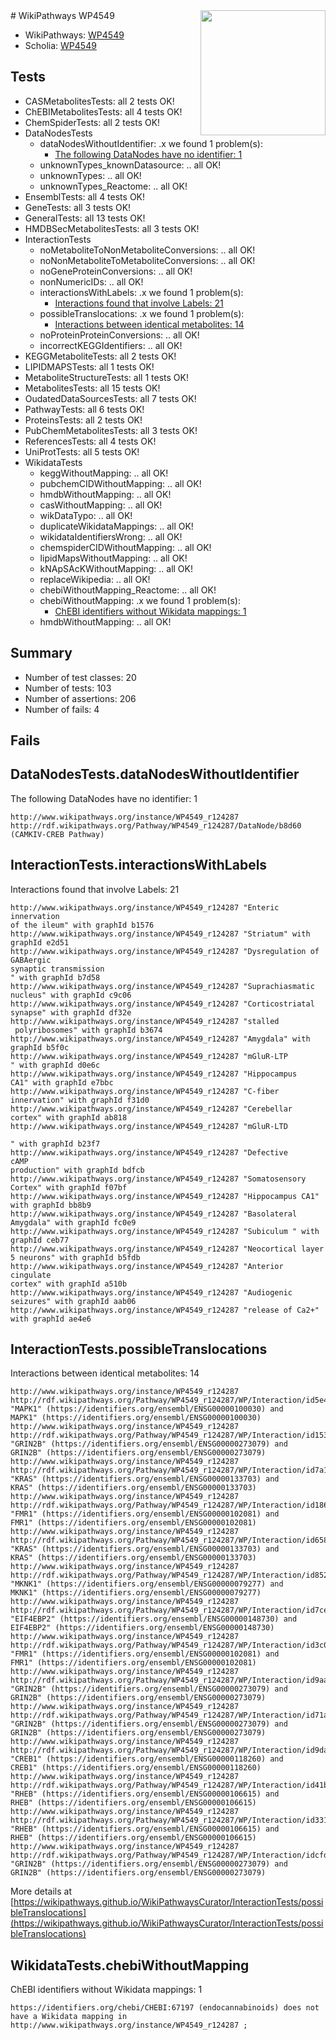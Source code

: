<img style="float: right; width: 200px" src="https://upload.wikimedia.org/wikipedia/commons/thumb/8/83/Wplogo_with_text_500.png/640px-Wplogo_with_text_500.png" />
# WikiPathways WP4549

* WikiPathways: [WP4549](https://new.wikipathways.org/pathways/WP4549)
* Scholia: [WP4549](https://scholia.toolforge.org/wikipathways/WP4549)
## Tests
* CASMetabolitesTests: all 2 tests OK!
* ChEBIMetabolitesTests: all 4 tests OK!
* ChemSpiderTests: all 2 tests OK!
* DataNodesTests
    * dataNodesWithoutIdentifier: .x we found 1 problem(s):
        * [The following DataNodes have no identifier: 1](#d2d32fa0)
    * unknownTypes_knownDatasource: .. all OK!
    * unknownTypes: .. all OK!
    * unknownTypes_Reactome: .. all OK!
* EnsemblTests: all 4 tests OK!
* GeneTests: all 3 tests OK!
* GeneralTests: all 13 tests OK!
* HMDBSecMetabolitesTests: all 3 tests OK!
* InteractionTests
    * noMetaboliteToNonMetaboliteConversions: .. all OK!
    * noNonMetaboliteToMetaboliteConversions: .. all OK!
    * noGeneProteinConversions: .. all OK!
    * nonNumericIDs: .. all OK!
    * interactionsWithLabels: .x we found 1 problem(s):
        * [Interactions found that involve Labels: 21](#fe97a8d8)
    * possibleTranslocations: .x we found 1 problem(s):
        * [Interactions between identical metabolites: 14](#dc76dff0)
    * noProteinProteinConversions: .. all OK!
    * incorrectKEGGIdentifiers: .. all OK!
* KEGGMetaboliteTests: all 2 tests OK!
* LIPIDMAPSTests: all 1 tests OK!
* MetaboliteStructureTests: all 1 tests OK!
* MetabolitesTests: all 15 tests OK!
* OudatedDataSourcesTests: all 7 tests OK!
* PathwayTests: all 6 tests OK!
* ProteinsTests: all 2 tests OK!
* PubChemMetabolitesTests: all 3 tests OK!
* ReferencesTests: all 4 tests OK!
* UniProtTests: all 5 tests OK!
* WikidataTests
    * keggWithoutMapping: .. all OK!
    * pubchemCIDWithoutMapping: .. all OK!
    * hmdbWithoutMapping: .. all OK!
    * casWithoutMapping: .. all OK!
    * wikDataTypo: .. all OK!
    * duplicateWikidataMappings: .. all OK!
    * wikidataIdentifiersWrong: .. all OK!
    * chemspiderCIDWithoutMapping: .. all OK!
    * lipidMapsWithoutMapping: .. all OK!
    * kNApSAcKWithoutMapping: .. all OK!
    * replaceWikipedia: .. all OK!
    * chebiWithoutMapping_Reactome: .. all OK!
    * chebiWithoutMapping: .x we found 1 problem(s):
        * [ChEBI identifiers without Wikidata mappings: 1](#a8d554cd)
    * hmdbWithoutMapping: .. all OK!


## Summary

* Number of test classes: 20
* Number of tests: 103
* Number of assertions: 206
* Number of fails: 4

## Fails

<a name="d2d32fa0" />

## DataNodesTests.dataNodesWithoutIdentifier

The following DataNodes have no identifier: 1
```
http://www.wikipathways.org/instance/WP4549_r124287 http://rdf.wikipathways.org/Pathway/WP4549_r124287/DataNode/b8d60 (CAMKIV-CREB Pathway)
```

<a name="fe97a8d8" />

## InteractionTests.interactionsWithLabels

Interactions found that involve Labels: 21
```
http://www.wikipathways.org/instance/WP4549_r124287 "Enteric innervation 
of the ileum" with graphId b1576
http://www.wikipathways.org/instance/WP4549_r124287 "Striatum" with graphId e2d51
http://www.wikipathways.org/instance/WP4549_r124287 "Dysregulation of GABAergic 
synaptic transmission
" with graphId b7d58
http://www.wikipathways.org/instance/WP4549_r124287 "Suprachiasmatic 
nucleus" with graphId c9c06
http://www.wikipathways.org/instance/WP4549_r124287 "Corticostriatal 
synapse" with graphId df32e
http://www.wikipathways.org/instance/WP4549_r124287 "stalled
 polyribosomes" with graphId b3674
http://www.wikipathways.org/instance/WP4549_r124287 "Amygdala" with graphId b5f0c
http://www.wikipathways.org/instance/WP4549_r124287 "mGluR-LTP
" with graphId d0e6c
http://www.wikipathways.org/instance/WP4549_r124287 "Hippocampus 
CA1" with graphId e7bbc
http://www.wikipathways.org/instance/WP4549_r124287 "C-fiber innervation" with graphId f31d0
http://www.wikipathways.org/instance/WP4549_r124287 "Cerebellar cortex" with graphId ab818
http://www.wikipathways.org/instance/WP4549_r124287 "mGluR-LTD

" with graphId b23f7
http://www.wikipathways.org/instance/WP4549_r124287 "Defective 
cAMP 
production" with graphId bdfcb
http://www.wikipathways.org/instance/WP4549_r124287 "Somatosensory
Cortex" with graphId f07bf
http://www.wikipathways.org/instance/WP4549_r124287 "Hippocampus CA1" with graphId bb8b9
http://www.wikipathways.org/instance/WP4549_r124287 "Basolateral 
Amygdala" with graphId fc0e9
http://www.wikipathways.org/instance/WP4549_r124287 "Subiculum " with graphId ceb77
http://www.wikipathways.org/instance/WP4549_r124287 "Neocortical layer
5 neurons" with graphId b5fdb
http://www.wikipathways.org/instance/WP4549_r124287 "Anterior cingulate 
cortex" with graphId a510b
http://www.wikipathways.org/instance/WP4549_r124287 "Audiogenic seizures" with graphId aab06
http://www.wikipathways.org/instance/WP4549_r124287 "release of Ca2+" with graphId ae4e6
```

<a name="dc76dff0" />

## InteractionTests.possibleTranslocations

Interactions between identical metabolites: 14
```
http://www.wikipathways.org/instance/WP4549_r124287 http://rdf.wikipathways.org/Pathway/WP4549_r124287/WP/Interaction/id5e4da64f "MAPK1" (https://identifiers.org/ensembl/ENSG00000100030) and 
MAPK1" (https://identifiers.org/ensembl/ENSG00000100030)
http://www.wikipathways.org/instance/WP4549_r124287 http://rdf.wikipathways.org/Pathway/WP4549_r124287/WP/Interaction/id1531d62a "GRIN2B" (https://identifiers.org/ensembl/ENSG00000273079) and 
GRIN2B" (https://identifiers.org/ensembl/ENSG00000273079)
http://www.wikipathways.org/instance/WP4549_r124287 http://rdf.wikipathways.org/Pathway/WP4549_r124287/WP/Interaction/id7a1b768e "KRAS" (https://identifiers.org/ensembl/ENSG00000133703) and 
KRAS" (https://identifiers.org/ensembl/ENSG00000133703)
http://www.wikipathways.org/instance/WP4549_r124287 http://rdf.wikipathways.org/Pathway/WP4549_r124287/WP/Interaction/id186dec8f "FMR1" (https://identifiers.org/ensembl/ENSG00000102081) and 
FMR1" (https://identifiers.org/ensembl/ENSG00000102081)
http://www.wikipathways.org/instance/WP4549_r124287 http://rdf.wikipathways.org/Pathway/WP4549_r124287/WP/Interaction/id65826470 "KRAS" (https://identifiers.org/ensembl/ENSG00000133703) and 
KRAS" (https://identifiers.org/ensembl/ENSG00000133703)
http://www.wikipathways.org/instance/WP4549_r124287 http://rdf.wikipathways.org/Pathway/WP4549_r124287/WP/Interaction/id8522480f "MKNK1" (https://identifiers.org/ensembl/ENSG00000079277) and 
MKNK1" (https://identifiers.org/ensembl/ENSG00000079277)
http://www.wikipathways.org/instance/WP4549_r124287 http://rdf.wikipathways.org/Pathway/WP4549_r124287/WP/Interaction/id7ceedc8c "EIF4EBP2" (https://identifiers.org/ensembl/ENSG00000148730) and 
EIF4EBP2" (https://identifiers.org/ensembl/ENSG00000148730)
http://www.wikipathways.org/instance/WP4549_r124287 http://rdf.wikipathways.org/Pathway/WP4549_r124287/WP/Interaction/id3c0843cf "FMR1" (https://identifiers.org/ensembl/ENSG00000102081) and 
FMR1" (https://identifiers.org/ensembl/ENSG00000102081)
http://www.wikipathways.org/instance/WP4549_r124287 http://rdf.wikipathways.org/Pathway/WP4549_r124287/WP/Interaction/id9aa2e278 "GRIN2B" (https://identifiers.org/ensembl/ENSG00000273079) and 
GRIN2B" (https://identifiers.org/ensembl/ENSG00000273079)
http://www.wikipathways.org/instance/WP4549_r124287 http://rdf.wikipathways.org/Pathway/WP4549_r124287/WP/Interaction/id71a70594 "GRIN2B" (https://identifiers.org/ensembl/ENSG00000273079) and 
GRIN2B" (https://identifiers.org/ensembl/ENSG00000273079)
http://www.wikipathways.org/instance/WP4549_r124287 http://rdf.wikipathways.org/Pathway/WP4549_r124287/WP/Interaction/id9daeda7b "CREB1" (https://identifiers.org/ensembl/ENSG00000118260) and 
CREB1" (https://identifiers.org/ensembl/ENSG00000118260)
http://www.wikipathways.org/instance/WP4549_r124287 http://rdf.wikipathways.org/Pathway/WP4549_r124287/WP/Interaction/id41bbefae "RHEB" (https://identifiers.org/ensembl/ENSG00000106615) and 
RHEB" (https://identifiers.org/ensembl/ENSG00000106615)
http://www.wikipathways.org/instance/WP4549_r124287 http://rdf.wikipathways.org/Pathway/WP4549_r124287/WP/Interaction/id3315d84f "RHEB" (https://identifiers.org/ensembl/ENSG00000106615) and 
RHEB" (https://identifiers.org/ensembl/ENSG00000106615)
http://www.wikipathways.org/instance/WP4549_r124287 http://rdf.wikipathways.org/Pathway/WP4549_r124287/WP/Interaction/idcfdaba90 "GRIN2B" (https://identifiers.org/ensembl/ENSG00000273079) and 
GRIN2B" (https://identifiers.org/ensembl/ENSG00000273079)
```

More details at [https://wikipathways.github.io/WikiPathwaysCurator/InteractionTests/possibleTranslocations](https://wikipathways.github.io/WikiPathwaysCurator/InteractionTests/possibleTranslocations)

<a name="a8d554cd" />

## WikidataTests.chebiWithoutMapping

ChEBI identifiers without Wikidata mappings: 1
```
https://identifiers.org/chebi/CHEBI:67197 (endocannabinoids) does not have a Wikidata mapping in http://www.wikipathways.org/instance/WP4549_r124287 ; 
```

